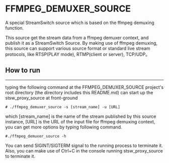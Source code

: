 FFMPEG_DEMUXER_SOURCE
======================

A special StreamSwitch source which is based on the ffmpeg demuxing function. 

This source get the stream data from a ffmpeg demuxer context, 
and publish it as a StreamSwitch Source. By making use of ffmpeg demuxing, 
this source can support various source format or standard live stream 
protocols, like RTSP(PLAY mode), RTMP(client or server), TCP/UDP。 


## How to run
----------------------

typing the following command at the FFMPEG_DEMUXER_SOURCE project's root directory (the directory includes this README.md) 
can start up the stsw_proxy_source at front-ground

    # ./ffmpeg_demuxer_source -s [stream_name] -u [URL]

which [stream_name] is the name of the stream published by this source instance, 
[URL] is the URL of the input file for ffmpeg demuxing context, you can get more
options by typing following command.

    #./ffmpeg_demuxer_source -h
    
You can send SIGINT/SIGTERM signal to the running process to terminate it. 
Also, you can make use of Ctrl+C in the console running stsw_proxy_source to 
terminate it.     
